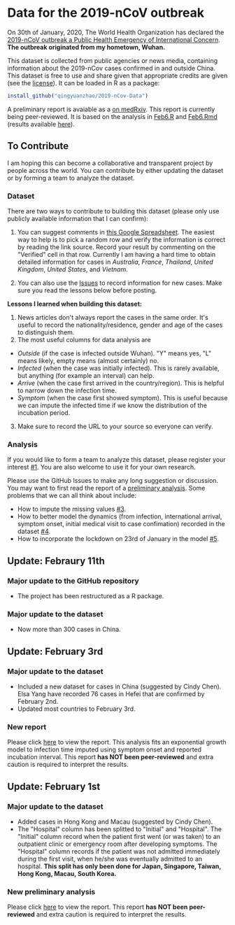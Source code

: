 # Data for the 2019-nCoV outbreak

On 30th of January, 2020, The World Health Organization has declared the [2019-nCoV outbreak a Public Health Emergency of International Concern](https://www.who.int/news-room/detail/30-01-2020-statement-on-the-second-meeting-of-the-international-health-regulations-(2005)-emergency-committee-regarding-the-outbreak-of-novel-coronavirus-(2019-ncov)). **The outbreak originated from my hometown, Wuhan.**

This dataset is collected from public agencies or news media, containing information about the 2019-nCov cases confirmed in and outside China. This dataset is free to use and share given that appropriate credits are given (see the [license](./LICENSE.md)). It can be loaded in R as a package:
```r
install_github("qingyuanzhao/2019-nCov-Data")
```

A preliminary report is avaiable as a [on medRxiv](https://www.medrxiv.org/content/10.1101/2020.02.06.20020941v1). This report is currently being peer-reviewed. It is based on the analysis in [Feb6.R](https://github.com/qingyuanzhao/2019-nCov-Data/blob/master/1st-Report/Feb6.R) and [Feb6.Rmd](https://github.com/qingyuanzhao/2019-nCov-Data/blob/master/1st-Report/Feb6.Rmd) (results available [here](https://htmlpreview.github.io/?https://github.com/qingyuanzhao/2019-nCov-Data/blob/master/1st-Report/Feb6.html)).

## To Contribute

I am hoping this can become a collaborative and transparent project by people across the world. You can contribute by either updating the dataset or by forming a team to analyze the dataset.

### Dataset

There are two ways to contribute to building this dataset (please only use publicly available information that I can confirm):

1. You can suggest comments in [this Google Spreadsheet](https://docs.google.com/spreadsheets/d/1H4MzVxkug2txyzkiDJsGVKB04YveYcsHg9ijuer8clE/edit?usp=sharing). The easiest way to help is to pick a random row and verify the information is correct by reading the link source. Record your result by commenting on the "Verified" cell in that row. Currently I am having a hard time to obtain detailed information for cases in *Australia*, *France*, *Thailand*, *United Kingdom*, *United States*, and *Vietnam*.

2. You can also use the [Issues](https://github.com/qingyuanzhao/2019-nCov-Data/issues) to record information for new cases. Make sure you read the lessons below before posting.

**Lessons I learned when building this dataset:**
1. News articles don't always report the cases in the same order. It's useful to record the nationality/residence, gender and age of the cases to distinguish them.
2. The most useful columns for data analysis are
  - *Outside* (if the case is infected outside Wuhan). "Y" means yes, "L" means likely, empty means (almost certainly) no.
  - *Infected* (when the case was initially infected). This is rarely available, but anything (for example an interval) can help.
  - *Arrive* (when the case first arrived in the country/region). This is helpful to narrow down the infection time.
  - *Symptom* (when the case first showed symptom). This is useful because we can impute the infected time if we know the distribution of the incubation period.
3. Make sure to record the URL to your source so everyone can verify.

### Analysis

If you would like to form a team to analyze this dataset, please register your interest [#1](https://github.com/qingyuanzhao/2019-nCov-Data/issues/1). You are also welcome to use it for your own research.

Please use the GitHub Issues to make any long suggestion or discussion. You may want to first read the report of a [preliminary analysis](https://htmlpreview.github.io/?https://github.com/qingyuanzhao/2019-nCov-Data/blob/master/Feb1.html). Some problems that we can all think about include:
- How to impute the missing values [#3](https://github.com/qingyuanzhao/2019-nCov-Data/issues/3).
- How to better model the dynamics (from infection, international arrival, symptom onset, initial medical visit to case confimation) recorded in the dataset [#4](https://github.com/qingyuanzhao/2019-nCov-Data/issues/4).
- How to incorporate the lockdown on 23rd of January in the model [#5](https://github.com/qingyuanzhao/2019-nCov-Data/issues/5).

## Update: Febraury 11th

### Major update to the GitHub repository

- The project has been restructured as a R package.

### Major update to the dataset

- Now more than 300 cases in China.

## Update: February 3rd

### Major update to the dataset

- Included a new dataset for cases in China (suggested by Cindy Chen). Elsa Yang have recorded 76 cases in Hefei that are confirmed by February 2nd.
- Updated most countries to February 3rd.

### New report

Please click [here](https://htmlpreview.github.io/?https://github.com/qingyuanzhao/2019-nCov-Data/blob/master/1st-Report/Feb3.html) to view the report. This analysis fits an exponential growth model to infection time imputed using symptom onset and reported incubation interval. This report **has NOT been peer-reviewed** and extra caution is required to interpret the results.


## Update: February 1st

### Major update to the dataset

- Added cases in Hong Kong and Macau (suggested by Cindy Chen).
- The "Hospital" column has been splitted to "Initial" and "Hospital". The "Initial" column record when the patient first went (or was taken) to an outpatient clinic or emergency room after developing symptoms. The "Hospital" column records if the patient was not admitted immediately during the first visit, when he/she was eventually admitted to an hospital. **This split has only been done for Japan, Singapore, Taiwan, Hong Kong, Macau, South Korea.**

### New preliminary analysis

Please click [here](https://htmlpreview.github.io/?https://github.com/qingyuanzhao/2019-nCov-Data/blob/master/1st-Report/Feb1.html) to view the report. This report **has NOT been peer-reviewed** and extra caution is required to interpret the results.
